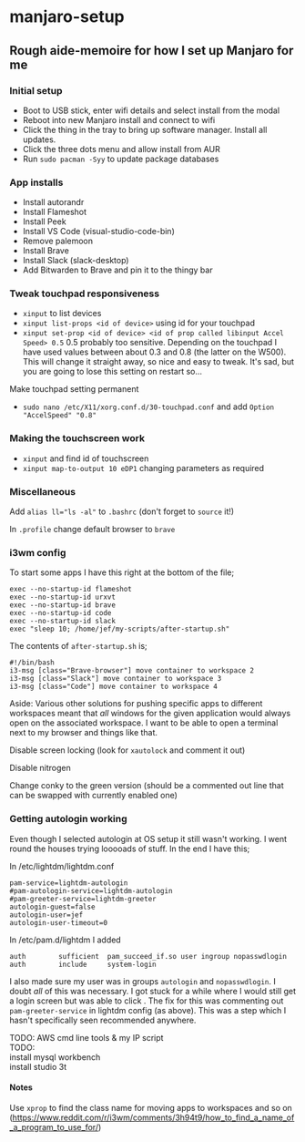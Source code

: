 # manjaro-setup
## Rough aide-memoire for how I set up Manjaro for me

### Initial setup 
- Boot to USB stick, enter wifi details and select install from the modal
- Reboot into new Manjaro install and connect to wifi
- Click the thing in the tray to bring up software manager. Install all updates. 
- Click the three dots menu and allow install from AUR
- Run `sudo pacman -Syy` to update package databases


### App installs
- Install autorandr
- Install Flameshot
- Install Peek
- Install VS Code (visual-studio-code-bin)
- Remove palemoon
- Install Brave
- Install Slack (slack-desktop)
- Add Bitwarden to Brave and pin it to the thingy bar

### Tweak touchpad responsiveness
- `xinput` to list devices
- `xinput list-props <id of device>` using id for your touchpad
- `xinput set-prop <id of device> <id of prop called libinput Accel Speed> 0.5` 0.5 probably too sensitive. Depending on the touchpad I have used values between about 0.3 and 0.8 (the latter on the W500). This will change it straight away, so nice and easy to tweak. It's sad, but you are going to lose this setting on restart so...

Make touchpad setting permanent
- `sudo nano /etc/X11/xorg.conf.d/30-touchpad.conf` and add `Option "AccelSpeed" "0.8"`

### Making the touchscreen work
- `xinput` and find id of touchscreen
- `xinput map-to-output 10 eDP1` changing parameters as required

### Miscellaneous
Add `alias ll="ls -al"` to `.bashrc` (don't forget to `source` it!)  

In `.profile` change default browser to `brave`  

### i3wm config  
To start some apps I have this right at the bottom of the file;
```
exec --no-startup-id flameshot
exec --no-startup-id urxvt
exec --no-startup-id brave
exec --no-startup-id code
exec --no-startup-id slack
exec "sleep 10; /home/jef/my-scripts/after-startup.sh"
```

The contents of `after-startup.sh` is;
```
#!/bin/bash
i3-msg [class="Brave-browser"] move container to workspace 2
i3-msg [class="Slack"] move container to workspace 3
i3-msg [class="Code"] move container to workspace 4
```

Aside: Various other solutions for pushing specific apps to different workspaces meant that _all_ windows for the given application would always open on the associated workspace. I want to be able to open a terminal next to my browser and things like that. 

Disable screen locking (look for `xautolock` and comment it out)  

Disable nitrogen

Change conky to the green version (should be a commented out line that can be swapped with currently enabled one)



### Getting autologin working
Even though I selected autologin at OS setup it still wasn't working. I went round the houses trying looooads of stuff. In the end I have this;

In /etc/lightdm/lightdm.conf
```
pam-service=lightdm-autologin
#pam-autologin-service=lightdm-autologin
#pam-greeter-service=lightdm-greeter
autologin-guest=false
autologin-user=jef
autologin-user-timeout=0
```

In /etc/pam.d/lightdm I added
```
auth        sufficient  pam_succeed_if.so user ingroup nopasswdlogin
auth        include     system-login
```
I also made sure my user was in groups `autologin` and `nopasswdlogin`. 
I doubt _all_ of this was necessary. I got stuck for a while where I would still get a login screen but was able to click <enter>. The fix for this was commenting out `pam-greeter-service` in lightdm config (as above). This was a step which I hasn't specifically seen recommended anywhere. 



TODO: AWS cmd line tools & my IP script  
TODO:   
install mysql workbench    
install studio 3t    




#### Notes
Use `xprop` to find the class name for moving apps to workspaces and so on (https://www.reddit.com/r/i3wm/comments/3h94t9/how_to_find_a_name_of_a_program_to_use_for/)






